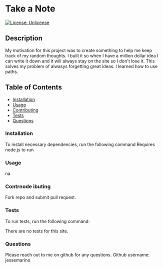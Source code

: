 # Take a Note

[![License: Unlicense](https://img.shields.io/badge/license-Unlicense-blue.svg)](http://unlicense.org/)

## Description
My motivation for this project was to create something to help me keep track of my random thoughts. I built it so when I have a million dollar idea I can write it down and it will always stay on the site so I don't lose it. This solves my problem of alwasys forgetting great ideas. I learned how to use paths. 

## Table of Contents 

- [Installation](#installation)
- [Usage](#usage)
- [Contributing](#contributing)
- [Tests](#tests)
- [Questions](#questions)

### Installation

To install necessary dependencies, run the following command
Requires node.js to run 

### Usage
na


### Contrnode ibuting
Fork repo and submit pull request.

### Tests

To run tests, run the following command:

There are no tests for this site.

### Questions
Please reach out to me on github for any questions. Github username: jessemarino

